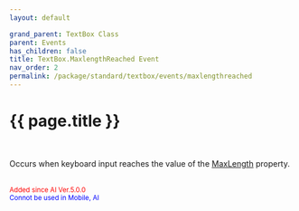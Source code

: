 ```yaml
---
layout: default

grand_parent: TextBox Class
parent: Events
has_children: false
title: TextBox.MaxlengthReached Event
nav_order: 2
permalink: /package/standard/textbox/events/maxlengthreached
---
```

# {{ page.title }}
<br>

Occurs when keyboard input reaches the value of the <a href="/package/standard/textbox/properties/maxlength">MaxLength</a> property.

<br><small><span style="color:red">Added since AI Ver.5.0.0</span></small><br><small><span style="color:blue">Connot be used in Mobile, AI</span></small>